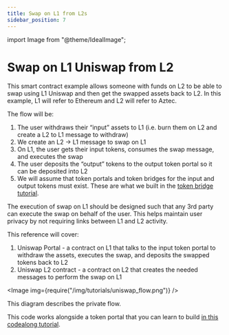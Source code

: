 ```yaml
---
title: Swap on L1 from L2s
sidebar_position: 7
---
```


import Image from "@theme/IdealImage";

# Swap on L1 Uniswap from L2

This smart contract example allows someone with funds on L2 to be able to swap using L1 Uniswap and then get the swapped assets back to L2. In this example, L1 will refer to Ethereum and L2 will refer to Aztec.

The flow will be:

1. The user withdraws their “input” assets to L1 (i.e. burn them on L2 and create a L2 to L1 message to withdraw)
2. We create an L2 → L1 message to swap on L1
3. On L1, the user gets their input tokens, consumes the swap message, and executes the swap
4. The user deposits the “output” tokens to the output token portal so it can be deposited into L2
5. We will assume that token portals and token bridges for the input and output tokens must exist. These are what we built in the [token bridge tutorial](../../codealong/contract_tutorials/token_bridge/index.md).

The execution of swap on L1 should be designed such that any 3rd party can execute the swap on behalf of the user. This helps maintain user privacy by not requiring links between L1 and L2 activity.

This reference will cover:
1. Uniswap Portal - a contract on L1 that talks to the input token portal to withdraw the assets, executes the swap, and deposits the swapped tokens back to L2
2. Uniswap L2 contract - a contract on L2 that creates the needed messages to perform the swap on L1

<Image img={require("/img/tutorials/uniswap_flow.png")} />

This diagram describes the private flow.

This code works alongside a token portal that you can learn to build [in this codealong tutorial](../../codealong/contract_tutorials/token_bridge/index.md).

